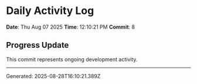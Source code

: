 # Daily Activity Log

**Date**: Thu Aug 07 2025
**Time**: 12:10:21 PM
**Commit**: 8

## Progress Update

This commit represents ongoing development activity.

---
Generated: 2025-08-28T16:10:21.389Z
